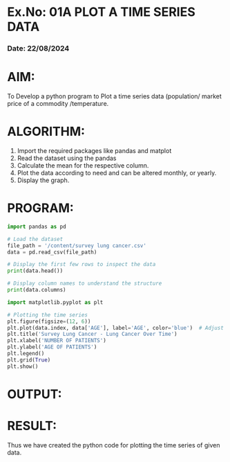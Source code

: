 # Ex.No: 01A PLOT A TIME SERIES DATA
###  Date: 22/08/2024

# AIM:
To Develop a python program to Plot a time series data (population/ market price of a commodity
/temperature.
# ALGORITHM:
1. Import the required packages like pandas and matplot
2. Read the dataset using the pandas
3. Calculate the mean for the respective column.
4. Plot the data according to need and can be altered monthly, or yearly.
5. Display the graph.
# PROGRAM:
```python
import pandas as pd

# Load the dataset
file_path = '/content/survey lung cancer.csv'
data = pd.read_csv(file_path)

# Display the first few rows to inspect the data
print(data.head())

# Display column names to understand the structure
print(data.columns)

import matplotlib.pyplot as plt

# Plotting the time series
plt.figure(figsize=(12, 6))
plt.plot(data.index, data['AGE'], label='AGE', color='blue')  # Adjust 'Open' to your actual column name
plt.title('Survey Lung Cancer - Lung Cancer Over Time')
plt.xlabel('NUMBER OF PATIENTS')
plt.ylabel('AGE OF PATIENTS')
plt.legend()
plt.grid(True)
plt.show()


```










# OUTPUT:






# RESULT:
Thus we have created the python code for plotting the time series of given data.
